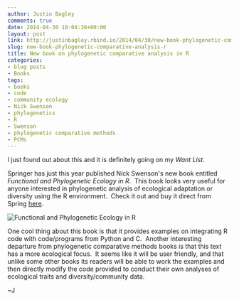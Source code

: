```yaml
---
author: Justin Bagley
comments: true
date: 2014-04-30 18:04:38+00:00
layout: post
link: http://justinbagley.rbind.io/2014/04/30/new-book-phylogenetic-comparative-analysis-r/
slug: new-book-phylogenetic-comparative-analysis-r
title: New book on phylogenetic comparative analysis in R
categories:
- blog posts
- Books
tags:
- books
- code
- community ecology
- Nick Swenson
- phylogenetics
- R
- Swenson
- phylogenetic comparative methods
- PCMs
---
```


I just found out about this and it is definitely going on my _Want List_.  

Springer has just this year published Nick Swenson's new book entitled _Functional and Phylogenetic Ecology in R_.  This book looks very useful for anyone interested in phylogenetic analysis of ecological adaptation or diversity using the R environment.  Check it out and buy it direct from Spring [here](http://www.springer.com/statistics/computational+statistics/book/978-1-4614-9541-3).

![Functional and Phylogenetic Ecology in R](/images/Swenson_book.png)

One cool thing about this book is that it provides examples on integrating R code with code/programs from Python and C.  Another interesting departure from phylogenetic comparative methods books is that this text has a more ecological focus.  It seems like it will be user friendly, and that unlike some other books its readers will be able to work the examples and then directly modify the code provided to conduct their own analyses of ecological traits and diversity/community data.

~J
